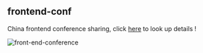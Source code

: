 ## frontend-conf

China frontend conference sharing, click [here](./Guide.md) to look up details !

![front-end-conference](https://raw.githubusercontent.com/yunxiange/yunxiange.github.io/master/images/front-end-conference.png)
